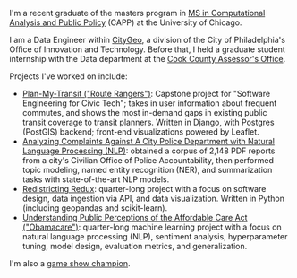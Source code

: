 I'm a recent graduate of the masters program in <a href=https://capp.cs.uchicago.edu>MS in Computational Analysis and Public Policy</a> (CAPP) at the University of Chicago. 

I am a Data Engineer within <a href=https://www.phila.gov/departments/office-of-innovation-and-technology/citygeo/>CityGeo</a>, a division of the City of Philadelphia's Office of Innovation and Technology. Before that, I held a graduate student internship with the Data department at the <a href=https://www.cookcountyassessor.com>Cook County Assessor's Office</a>. 

Projects I've worked on include:
<ul>
  <li><a href=https://github.com/uchicago-capp-30320/RouteRangers>Plan-My-Transit ("Route Rangers")</a>: Capstone project for "Software Engineering for Civic Tech"; takes in user information about frequent commutes, and shows the most in-demand gaps in existing public transit coverage to transit planners. Written in Django, with Postgres (PostGIS) backend; front-end visualizations powered by Leaflet.</li> 
  <li><a href=https://github.com/FedericoDM/NLP-Police-Complaints>Analyzing Complaints Against A City Police Department with Natural Language Processing (NLP)</a>: obtained a corpus of 2,148 PDF reports from a city's Civilian Office of Police Accountability, then performed topic modeling, named entity recognition (NER), and summarization tasks with state-of-the-art NLP models.</li>
  <li><a href=https://github.com/uchicago-capp122-winter23/30122-project-redistricting-redux>Redistricting Redux</a>: quarter-long project with a focus on software design, data ingestion via API, and data visualization. Written in Python (including geopandas and scikit-learn).</li>
  <li><a href=https://github.com/necabotheking/ml-affordable-care-act>Understanding Public Perceptions of the Affordable Care Act ("Obamacare")</a>: quarter-long machine learning project with a focus on natural language processing (NLP), sentiment analysis, hyperparameter tuning, model design, evaluation metrics, and generalization.</li>
</ul>

I'm also a <a href="https://j-archive.com/showplayer.php?player_id=10171&highlight=matt+jackson">game show champion</a>.

